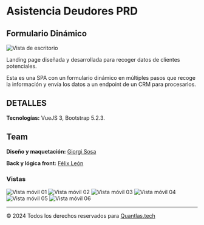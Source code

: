 # Asistencia Deudores PRD

## Formulario Dinámico

![Vista de escritorio](/assets/git/desktop-view.png "Desktop")

Landing page diseñada y desarrollada para recoger datos de clientes potenciales.

Esta es una SPA con un formulario dinámico en múltiples pasos que recoge la información y envía los datos a un endpoint de un CRM para procesarlos.

## DETALLES

**Tecnologías:** VueJS 3, Bootstrap 5.2.3.

## Team

**Diseño y maquetación:** [Giorgi Sosa](https://github.com/MrGiorgi)

**Back y lógica front:** [Félix León](https://github.com/hierro59)

### Vistas

![Vista móvil 01](/assets/git/mobile-view.png "Mobile step 01")
![Vista móvil 02](/assets/git/mobile-view_02.png "Mobile step 02")
![Vista móvil 03](/assets/git/mobile-view_03.png "Mobile step 03")
![Vista móvil 04](/assets/git/mobile-view_04.png "Mobile step 04")
![Vista móvil 05](/assets/git/mobile-view_05.png "Mobile step 05")
![Vista móvil 06](/assets/git/mobile-view_06.png "Mobile step 06")

---

&copy; 2024 Todos los derechos reservados para [Quantlas.tech](https://quantlas.tech)
